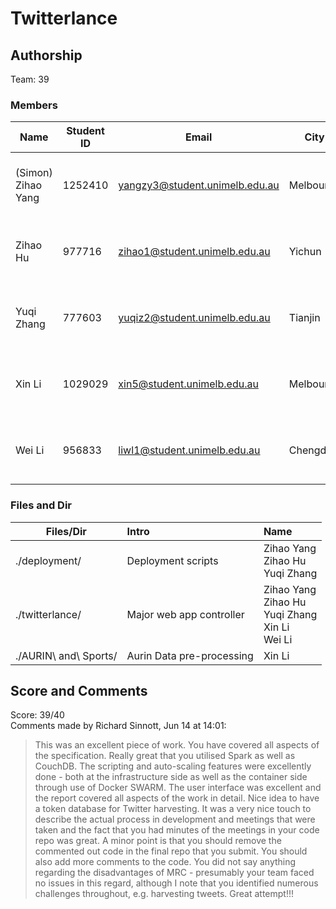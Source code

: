 # Twitterlance 

## Authorship

Team: 39

### Members


| Name       | Student ID | Email                          | City      | Responsibility                                |
|------------|------------|--------------------------------|-----------|-----------------------------------------------|
| (Simon) Zihao Yang | 1252410    | yangzy3@student.unimelb.edu.au | Melbourne | Backend, Ansible, Docker, CouchDB, Spark |
| Zihao Hu   | 977716     | zihao1@student.unimelb.edu.au  | Yichun    | Twitter Stream, Overall Frontend, Ansible  |
| Yuqi Zhang | 777603     | yuqiz2@student.unimelb.edu.au  | Tianjin   | Frontend Charts, Twitter Search, CouchDB View |
| Xin Li     | 1029029    | xin5@student.unimelb.edu.au    | Melbourne | Frontend Maps, Data Analysis, CouchDB View    |
| Wei Li     | 956833     | liwl1@student.unimelb.edu.au   | Chengdu   | Twitter Search, Backend, CouchDB View     |



### Files and Dir


| Files/Dir         |       Intro|Name                                         |
|-------------------|:-------------------|:----------------------------------------------|
| ./deployment/  | Deployment scripts | Zihao Yang <br>Zihao Hu <br>Yuqi Zhang      
| ./twitterlance/       | Major web app controller |Zihao Yang <br>Zihao Hu <br>Yuqi Zhang <br>Xin Li<br> Wei Li | 1252410 <br>977716<br> 777603 <br>1029029<br> 956833 | Melbourne<br> Yichun <br>Tianjin<br> Melbourne<br> Chengdu 
| ./AURIN\ and\ Sports/ | Aurin Data pre-processing | Xin Li

## Score and Comments
Score: 39/40 <br>
Comments made by Richard Sinnott, Jun 14 at 14:01: 
> This was an excellent piece of work. You have covered all aspects of the specification. Really great that you utilised Spark as well as CouchDB. The scripting and auto-scaling features were excellently done - both at the infrastructure side as well as the container side through use of Docker SWARM. The user interface was excellent and the report covered all aspects of the work in detail. Nice idea to have a token database for Twitter harvesting. It was a very nice touch to describe the actual process in development and meetings that were taken and the fact that you had minutes of the meetings in your code repo was great. A minor point is that you should remove the commented out code in the final repo that you submit. You should also add more comments to the code. You did not say anything regarding the disadvantages of MRC - presumably your team faced no issues in this regard, although I note that you identified numerous challenges throughout, e.g. harvesting tweets. Great attempt!!! 
